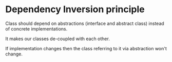 # Dependency Inversion principle

Class should depend on abstractions (interface and abstract class) instead of concrete implementations.

It makes our classes de-coupled with each other.

If implementation changes then the class referring to it via abstraction won't change.
